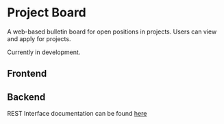# Project Board
A web-based bulletin board for open positions in projects. Users can view and apply for projects.

Currently in development.

## Frontend


## Backend

REST Interface documentation can be found [here](https://github.com/adessoAG/project-board/blob/master/backend/project-board/REST.md)
